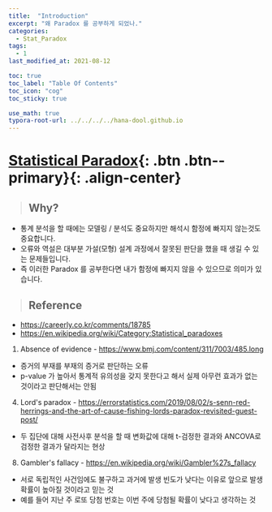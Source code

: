 ```yaml
---
title:  "Introduction"
excerpt: "왜 Paradox 를 공부하게 되었나."
categories:
  - Stat_Paradox
tags:
  - 1
last_modified_at: 2021-08-12

toc: true
toc_label: "Table Of Contents"
toc_icon: "cog"
toc_sticky: true

use_math: true
typora-root-url: ../../../../hana-dool.github.io
---
```


# [Statistical Paradox](#link){: .btn .btn--primary}{: .align-center}

> ## Why?

- 통계 분석을 할 때에는 모델링 / 분석도 중요하지만 해석시 함정에 빠지지 않는것도 중요합니다. 
- 오류와 역설은 대부분 가설(모형) 설계 과정에서 잘못된 판단을 했을 때 생길 수 있는 문제들입니다. 
- 즉 이러한 Paradox 를 공부한다면 내가 함정에 빠지지 않을 수 있으므로 의미가 있습니다.

> ## Reference 

- https://careerly.co.kr/comments/18785
- https://en.wikipedia.org/wiki/Category:Statistical_paradoxes

1) Absence of evidence - https://www.bmj.com/content/311/7003/485.long

- 증거의 부재를 부재의 증거로 판단하는 오류
- p-value 가 높아서 통계적 유의성을 갖지 못한다고 해서 실제 아무런 효과가 없는 것이라고 판단해서는 안됨

4) Lord's paradox - https://errorstatistics.com/2019/08/02/s-senn-red-herrings-and-the-art-of-cause-fishing-lords-paradox-revisited-guest-post/

- 두 집단에 대해 사전사후 분석을 할 때 변화값에 대해 t-검정한 결과와 ANCOVA로 검정한 결과가 달라지는 현상

8) Gambler's fallacy - https://en.wikipedia.org/wiki/Gambler%27s_fallacy
- 서로 독립적인 사건임에도 불구하고 과거에 발생 빈도가 낮다는 이유로 앞으로 발생 확률이 높아질 것이라고 믿는 것
- 예를 들어 지난 주 로또 당첨 번호는 이번 주에 당첨될 확률이 낮다고 생각하는 것

